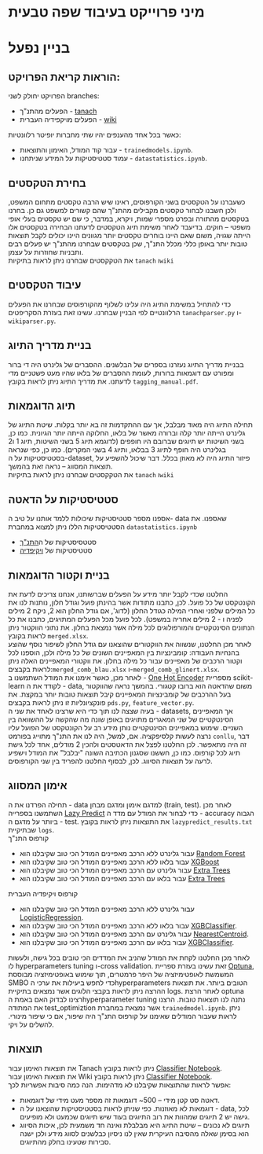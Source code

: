 # מיני פרוייקט בעיבוד שפה טבעית
# בניין נפעל

## הוראות קריאת הפרויקט:

הפרויקט יחולק לשני branches:
- הפעלים מהתנ"ך - [tanach](https://github.com/omermizrahi1/NLP_proj/tree/tanach)
- הפעלים מויקפידיה העברית - [wiki](https://github.com/omermizrahi1/NLP_proj/tree/wiki)

כאשר בכל אחד מהענפים יהיו שתי מחברות יופיטר רלוונטיות:
- עבור קוד המודל, האימון והתוצאות - ```trainedmodels.ipynb```.  
- עמוד סטטיסטיקות על המידע שניתחנו - ```datastatistics.ipynb```.

## בחירת הטקסטים

כשעברנו על הטקסטים בשני הקורפוסים, ראינו שיש הרבה טקסטים מתחום המשפט, ולכן חשבנו לבחור טקסטים מקבילים מהתנ"ך שהם קשורים למשפט גם כן. בחרנו בטקסטים מהתורה ובפרט מספרי שמות, ויקרא, במדבר, כי שם יש טקסטים בעלי אופי משפטי – חוקים. 
בדיעבד לאחר משימת תיוג הטקסטים לדעתנו הבחירה בטקסטים אלו הייתה שגויה, משום שאם היינו בוחרים טקסטים יותר מגוונים היינו יכולים לקבל תוצאות טובות יותר באופן כללי מכלל התנ"ך, שכן בטקסטים שבחרנו מהתנ"ך יש פעלים רבים ותבניות שחוזרות על עצמן. 
<br>
את הטקקסטים שבחרנו ניתן לראות בתיקיות ```tanach``` ו```wiki```

## עיבוד הטקסטים
כדי להתחיל במשימת התיוג היה עלינו לשלוף מהקורפוסים שבחרנו את הפעלים הרלוונטיים לפי הבניין שבחרנו.
עשינו זאת בעזרת הסקריפטים ```tanachparser.py``` ו- ```wikiparser.py```. 

## בניית מדריך התיוג

בבניית מדריך התיוג נעזרנו בספרים של הבלשנים. ההסברים של גלינרט היה די ברור ומפורט עם דוגמאות ברורות, לעומת ההסברים של בלאו שהיו מעט פשטניים מדי לדעתנו. את מדריך התיוג ניתן לראות בקובץ ```tagging_manual.pdf```.

## תיוג הדוגמאות
תחילה התיוג היה מאוד מבלבל, אך עם ההתקדמות זה בא יותר בקלות. שיטת התיוג של גלינרט הייתה יותר קלה וברורה מאשר של בלאו, החלוקה הייתה יותר הגיונית. כמו כן, בשני השיטות יש תיוגים שברובם היו חופפים (לדוגמא תיוג 5 בשני השיטות, תיוג 1 ו2 בגלינרט היה חופף לתיוג 3 בבלאו, ותיוג 4 בשני המקרים). כמו כן, כפי שנראה בסטטיסטיקות על ה-dataset, פיזור התיוג היה לא מאוזן בכלל. דבר שיכול להשפיע על תוצאות המסווג – נראה זאת בהמשך.
<br>
את הטקקסטים שבחרנו ניתן לראות בתיקיות ```tanach``` ו```wiki```



## סטטיסטיקות על הדאטה

אספנו מספר סטטיסטיקות שיכולות ללמד אותנו על טיב ה- data שאספנו. את הסטטיסטיקות הללו ניתן למצוא במחברת ```datastatistics.ipynb```
 - סטטסיסטיקות של ה[התנ"ך](https://github.com/omermizrahi1/NLP_proj/blob/main/notebooks/tanach/datastatistics.ipynb) 
 - סטטיסטיקות של [ויקיפדיה](https://github.com/omermizrahi1/NLP_proj/blob/main/notebooks/wiki/datastatistics.ipynb) 

## בניית וקטור הדוגמאות

החלטנו שכדי לקבל יותר מידע על הפעלים שברשותנו, אנחנו צריכים לדעת את הקונטקסט של כל פועל. לכן, כתבנו מתודות אשר בהינתן פועל  וגודל חלון, נותנות לנו את כל המילים שלפני ואחרי המילה כגודל החלון (לדוג', אם גודל החלון הוא 2, ניקח 2 מילים לפניה ו - 2 מילים אחריה במשפט).
לכל פועל מכל הפעלים המתויגים, כתבנו את כל הנתונים הסינטקטיים והמורפולוגים לכל מילה אשר נמצאת בחלון. את נתוני הווקטור ניתן לראות בקובץ ```merged.xlsx```.
 <br>
לאחר מכן החלטנו, שנשווה את הווקטורים שהוצאנו עם גודל החלון לשיפור נוסף שהוצע בהנחיות העבודה: קומבינציות בין המאפיינים השונים של כל מילה ולכן, הוספנו לכל וקטור הרכבים של מאפיינים עבור כל מילה בחלון. 
את ווקטורי המאפיינים האלה ניתן לראות בקבצים:```merged_comb_blau.xlsx``` ו-```merged_comb_glinert.xlsx```. 
<br>
לאחר מכן, כאשר אימנו את המודל השתמשנו ב - [One Hot Encoder](https://scikit-learn.org/stable/modules/generated/sklearn.preprocessing.OneHotEncoder.html) מספריית scikit-learn לקודד את ה - data, משום שהדאטה הוא ברובו קטגורי.
בהמשך נראה שהווקטור בעל ההרכבים של קומבינציות המאפיינים קיבל תוצאות טובות יותר במקצת.
את פונקציונליות זו ניתן לראות בקבצים ```pds.py```, ```feature_vector.py```.
<br>
בעיה שצצה לנו תוך כדי היא שרצינו לאחד את שני ה - datasets, אך המאפיינים הסינטקטיים של שני המאגרים מתויגים באופן שונה מה שהקשה על ההשוואה בין השניים. 
שימוש במאפיינים הסינטקטיים נותן מידע רב על הקונטקסט של הפועל עליו נרצה לעשות קלסיפקציה. אם, למשל, היה לנו את התנ"ך מתוייג בפורמט ```conllu```, דבר זה היה מתאפשר. לכן החלטנו לפצל את הדאטסטים ולהכין 2 מודלים, אחד לכל גישת תיוג לכל קורפוס. 
כמו כן, חששנו שסגנון הכתיבה השונה "יבלבל" את המודל וישפיע לרעה על תוצאות הסיווג. לכן, לבסוף החלטנו להפריד בין שני הקורפוסים.

## אימון המסווג

תחילה הפרדנו את ה - data למדגם אימון ומדגם מבחן (train, test). לאחר מכן השתמשנו בספרייה [Lazy Predict](https://lazypredict.readthedocs.io/en/latest/usage.html#classification) כדי לבחור את המודל עם מדד ה - accuracy הגבוה ביותר על מדגם ה - test. את התוצאות ניתן לראות בקובץ ```lazypredict_results.txt``` שבתיקיית ```logs```.
<br>
קורפוס התנ"ך
- עבור גלינרט ללא הרכב מאפיינים המודל הכי טוב שקיבלנו הוא [Random Forest](https://scikit-learn.org/stable/modules/generated/sklearn.ensemble.RandomForestClassifier.html)
- עבור בלאו ללא הרכב מאפיינים המודל הכי טוב שקיבלנו הוא [XGBoost](https://xgboost.readthedocs.io/en/stable/python/python_api.html)
- עבור גלינרט עם הרכב מאפיינים המודל הכי טוב שקיבלנו הוא [Extra Trees](https://scikit-learn.org/stable/modules/generated/sklearn.ensemble.ExtraTreesClassifier.html)
- עבור בלאו עם הרכב מאפיינים המודל הכי טוב שקיבלנו הוא [Extra Trees](https://scikit-learn.org/stable/modules/generated/sklearn.ensemble.ExtraTreesClassifier.html)

קורפוס ויקיפדיה העברית
- עבור גלינרט ללא הרכב מאפיינים המודל הכי טוב שקיבלנו הוא [LogisticRegression](https://scikit-learn.org/stable/modules/generated/sklearn.linear_model.LogisticRegression.html).
- עבור בלאו ללא הרכב מאפיינים המודל הכי טוב שקיבלנו הוא [XGBClassifier](https://xgboost.readthedocs.io/en/stable/python/python_api.html).
- עבור גלינרט עם הרכב מאפיינים המודל הכי טוב שקיבלנו הוא [NearestCentroid](https://scikit-learn.org/stable/modules/generated/sklearn.neighbors.NearestCentroid.html).
- עבור בלאו עם הרכב מאפיינים המודל הכי טוב שקיבלנו הוא [XGBClassifier](https://xgboost.readthedocs.io/en/stable/python/python_api.html).

לאחר מכן החלטנו לקחת את המודל שהניב את המדדים הכי טובים בכל גישה, ולעשות לו hyperparameters tuning ו-cross validation. זאת עשינו בעזרת ספריית [Optuna](https://optuna.org/), המשמשת לאופטימיזציה של היפר פרמטרים, תוך שימוש באופטימיזציה מבוססת SMBO כדי לחפש ביעילות את ערכי הhyperparameters הטובים ביותר. את תוצאות ההרצה ניתן לראות בקבצי הלוגים אשר נמצאים בתיקיית logs.
לאחר הרצת optuna רצינו לבדוק האם באמת הhyperparameter tuning  נתנה לנו תוצאות טובות. הרצנו את המתודה test_optimiztion אשר נמצאת במחברת ```trainedmodel.ipynb```. ניתן לראות שעבור המודלים שאימנו על קורפוס התנ"ך היה שיפור, אם כי שיפור מינורי. להשלים על ויקי.


## תוצאות

את תוצאות האימון עבור Tanach ניתן לראות בקובץ [Classifier Notebook](https://github.com/omermizrahi1/NLP_proj/blob/tanach/Jupyter%20Notebooks/trainedmodels.ipynb).</br>
את תוצאות האימון עבור Wiki ניתן לראות בקובץ [Classifier Notebook](https://github.com/omermizrahi1/NLP_proj/blob/wiki/Jupyter%20Notebooks/trainedmodels.ipynb).</br>
אפשר לראות שהתוצאות שקיבלנו לא מדהימות. הנה כמה סיבות אפשריות לכך:
- דאטה סט קטן מידי – 500~ דוגמאות זה מספר מעט מידי של דוגמאות.
- דוגמאות לא מאוזנות. כפי שניתן לראות בסטטיסטיקות שהוצאנו על ה - data, לכל גישה יש 2 תיוגים שמהוות את רוב התיוגים בעוד שיש תיוגים שכמעט ולא מופיעים.
- תיוגים לא נכונים – שיטת התיוג היא מבלבלת ואינה חד משמעית לכן, איכות הסיווג הוא בסימן שאלה מהסיבה העיקרית שאין לנו ניסיון כבלשנים לסווג מידע ולכן ישנה סבירות שטעינו בחלק מהתיוגים.

